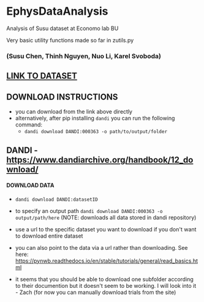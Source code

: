 # EphysDataAnalysis
Analysis of Susu dataset at Economo lab BU

Very basic utility functions made so far in zutils.py

### (Susu Chen, Thinh Nguyen, Nuo Li, Karel Svoboda)

## [LINK TO DATASET](https://dandiarchive.org/dandiset/000363?search=susu+chen&pos=1)

## DOWNLOAD INSTRUCTIONS

- you can download from the link above directly
- alternatively, after pip installing `dandi` you can run the following command:
	- `dandi download DANDI:000363 -o path/to/output/folder`

## DANDI - https://www.dandiarchive.org/handbook/12_download/

#### DOWNLOAD DATA 
- `dandi download DANDI:datasetID`

- to specify an output path `dandi download DANDI:000363 -o output/path/here`           (NOTE: downloads all data stored in dandi repository)
	
- use a url to the specific dataset you want to download if you don't want to download entire dataset

- you can also point to the data via a url rather than downloading. See here: https://pynwb.readthedocs.io/en/stable/tutorials/general/read_basics.html

- it seems that you should be able to download one subfolder according to their documention but it doesn't seem to be working. I will look into it - Zach (for now you can manually download trials from the site)